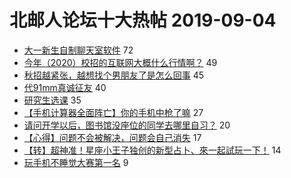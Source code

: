 # 北邮人论坛十大热帖 2019-09-04

- [大一新生自制聊天室软件](https://bbs.byr.cn/article/SoftDesign/48570) 72
- [今年（2020）校招的互联网大概什么行情啊？](https://bbs.byr.cn/article/Job/2045735) 49
- [秋招越紧张，越想找个男朋友了是怎么回事](https://bbs.byr.cn/article/Feeling/3120620) 45
- [代91mm真诚征友](https://bbs.byr.cn/article/Friends/1935694) 40
- [研究生选课](https://bbs.byr.cn/article/Talking/6145551) 35
- [【手机计算器全面阵亡】你的手机中枪了嘛](https://bbs.byr.cn/article/DigiLife/308809) 27
- [请问开学以后，图书馆没座位的同学去哪里自习？](https://bbs.byr.cn/article/AimGraduate/1173623) 20
- [【心得】问题不会被解决，问题会自己消失](https://bbs.byr.cn/article/WorkLife/1128953) 17
- [【转】超神准！星座小王子独创的新型占卜、來一起試玩一下！](https://bbs.byr.cn/article/Constellations/326533) 14
- [玩手机不睡觉大赛第一名](https://bbs.byr.cn/article/Picture/3240726) 9


